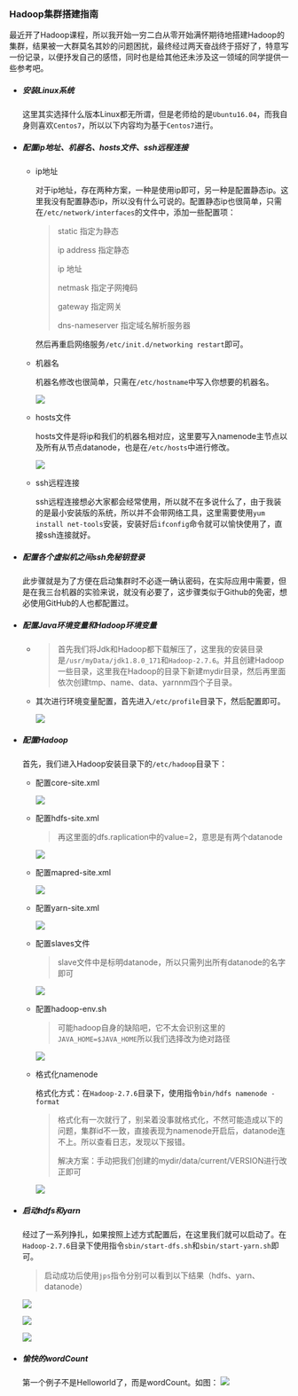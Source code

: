 ### Hadoop集群搭建指南

最近开了Hadoop课程，所以我开始一穷二白从零开始满怀期待地搭建Hadoop的集群，结果被一大群莫名其妙的问题困扰，最终经过两天奋战终于搭好了，特意写一份记录，以便抒发自己的感悟，同时也是给其他还未涉及这一领域的同学提供一些参考吧。

- ##### 安装Linux系统

  这里其实选择什么版本Linux都无所谓，但是老师给的是`Ubuntu16.04`，而我自身则喜欢`Centos7`，所以以下内容均为基于`Centos7`进行。

- ##### 配置ip地址、机器名、hosts文件、ssh远程连接

  - ip地址

    对于ip地址，存在两种方案，一种是使用ip即可，另一种是配置静态ip。这里我没有配置静态ip，所以没有什么可说的。配置静态ip也很简单，只需在`/etc/network/interfaces`的文件中，添加一些配置项：

    > static 指定为静态 
    >
    > ip address 指定静态 
    >
    > ip 地址 
    >
    > netmask 指定子网掩码 
    >
    > gateway 指定网关 
    >
    > dns-nameserver 指定域名解析服务器  

    然后再重启网络服务`/etc/init.d/networking restart`即可。

  - 机器名

    机器名修改也很简单，只需在`/etc/hostname`中写入你想要的机器名。

    ![](https://github.com/miaosann/Hadoop_Project/blob/master/Hadoop集群搭建/img/hostname.PNG)

  - hosts文件

    hosts文件是将ip和我们的机器名相对应，这里要写入namenode主节点以及所有从节点datanode，也是在`/etc/hosts`中进行修改。

    ![](https://github.com/miaosann/Hadoop_Project/blob/master/Hadoop集群搭建/img/hosts.PNG)

  - ssh远程连接

    ssh远程连接想必大家都会经常使用，所以就不在多说什么了，由于我装的是最小安装版的系统，所以并不会带网络工具，这里需要使用`yum install net-tools`安装，安装好后`ifconfig`命令就可以愉快使用了，直接ssh连接就好。

- ##### 配置各个虚拟机之间ssh免秘钥登录

  此步骤就是为了方便在启动集群时不必逐一确认密码，在实际应用中需要，但是在我三台机器的实验来说，就没有必要了，这步骤类似于Github的免密，想必使用GitHub的人也都配置过。

- ##### 配置Java环境变量和Hadoop环境变量

  - > 首先我们将Jdk和Hadoop都下载解压了，这里我的安装目录是`/usr/myData/jdk1.8.0_171`和`Hadoop-2.7.6`。并且创建Hadoop一些目录，这里我在Hadoop的目录下新建mydir目录，然后再里面依次创建tmp、name、data、yarnnm四个子目录。

  - 其次进行环境变量配置，首先进入`/etc/profile`目录下，然后配置即可。

    ![](https://github.com/miaosann/Hadoop_Project/blob/master/Hadoop集群搭建/img/env.PNG)

- ##### 配置Hadoop

  首先，我们进入Hadoop安装目录下的`/etc/hadoop`目录下：

  - 配置core-site.xml

    ![](https://github.com/miaosann/Hadoop_Project/blob/master/Hadoop集群搭建/img/core-site.PNG)

  - 配置hdfs-site.xml

    > 再这里面的dfs.raplication中的value=2，意思是有两个datanode

    ![](https://github.com/miaosann/Hadoop_Project/blob/master/Hadoop集群搭建/img/hdfs-site.PNG)

  - 配置mapred-site.xml

    ![](https://github.com/miaosann/Hadoop_Project/blob/master/Hadoop集群搭建/img/mapred-site.PNG)

  - 配置yarn-site.xml

    ![](https://github.com/miaosann/Hadoop_Project/blob/master/Hadoop集群搭建/img/yarn-site.PNG)

  - 配置slaves文件

    > slave文件中是标明datanode，所以只需列出所有datanode的名字即可

    ![](https://github.com/miaosann/Hadoop_Project/blob/master/Hadoop集群搭建/img/slave.PNG)

  - 配置hadoop-env.sh

    > 可能hadoop自身的缺陷吧，它不太会识别这里的`JAVA_HOME=$JAVA_HOME`所以我们选择改为绝对路径

    ![](https://github.com/miaosann/Hadoop_Project/blob/master/Hadoop集群搭建/img/hadoop-env.PNG)

  - 格式化namenode

    格式化方式：在`Hadoop-2.7.6`目录下，使用指令`bin/hdfs namenode -format`

    > 格式化有一次就行了，别呆着没事就格式化，不然可能造成以下的问题，集群id不一致，直接表现为namenode开启后，datanode连不上。所以查看日志，发现以下报错。
    >
    > 解决方案：手动把我们创建的mydir/data/current/VERSION进行改正即可

    ![](https://github.com/miaosann/Hadoop_Project/blob/master/Hadoop集群搭建/img/erro.PNG)

- ##### 启动hdfs和yarn

  经过了一系列挣扎，如果按照上述方式配置后，在这里我们就可以启动了。在`Hadoop-2.7.6`目录下使用指令`sbin/start-dfs.sh`和`sbin/start-yarn.sh`即可。

  > 启动成功后使用`jps`指令分别可以看到以下结果（hdfs、yarn、datanode）

  ![](https://github.com/miaosann/Hadoop_Project/blob/master/Hadoop集群搭建/img/start1.PNG)

  ![](https://github.com/miaosann/Hadoop_Project/blob/master/Hadoop集群搭建/img/start2.PNG)

  ![](https://github.com/miaosann/Hadoop_Project/blob/master/Hadoop集群搭建/img/datanode_start.PNG)
- ##### 愉快的wordCount

  第一个例子不是Helloworld了，而是wordCount。如图：
  ![](https://github.com/miaosann/Hadoop_Project/blob/master/Hadoop集群搭建/img/run.PNG)
